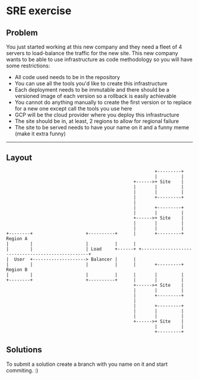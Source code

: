 # SRE exercise

## Problem

You just started working at this new company and they need a fleet of 4 servers to load-balance the traffic for the new site.
This new company wants to be able to use infrastructure as code methodology so you will have some restrictions:

- All code used needs to be in the repository
- You can use all the tools you'd like to create this infrastructure
- Each deployment needs to be immutable and there should be a versioned image of each version so a rollback is easily achievable
- You cannot do anything manually to create the first version or to replace for a new one except call the tools you use here
- GCP will be the cloud provider where you deploy this infrastructure
- The site should be in, at least, 2 regions to allow for regional failure
- The site to be served needs to have your name on it and a funny meme (make it extra funny)

---

## Layout

``` text
                                                        +---------+
                                                        |         |
                                                +------>+ Site    |
                                                |       |         |
                                                |       |         |
                                                |       +---------+
                                                |
                                                |       +---------+
                                                |       |         |
                                                +------>+ Site    |
                                                |       |         |
                                                |       |         |
+--------+                    +----------+      |       +---------+           Region A
|        |                    |          |      |
|        |                    | Load     +------+ +--------------------------------------------------+
|  User  +--------------------> Balancer |      |
|        |                    |          |      |       +---------+           Region B
|        |                    |          |      |       |         |
+--------+                    +----------+      |       |         |
                                                +------>+ Site    |
                                                |       |         |
                                                |       +---------+
                                                |
                                                |       +---------+
                                                |       |         |
                                                |       |         |
                                                +------>+ Site    |
                                                        |         |
                                                        +---------+
```

## Solutions

To submit a solution create a branch with you name on it and start commiting. :)